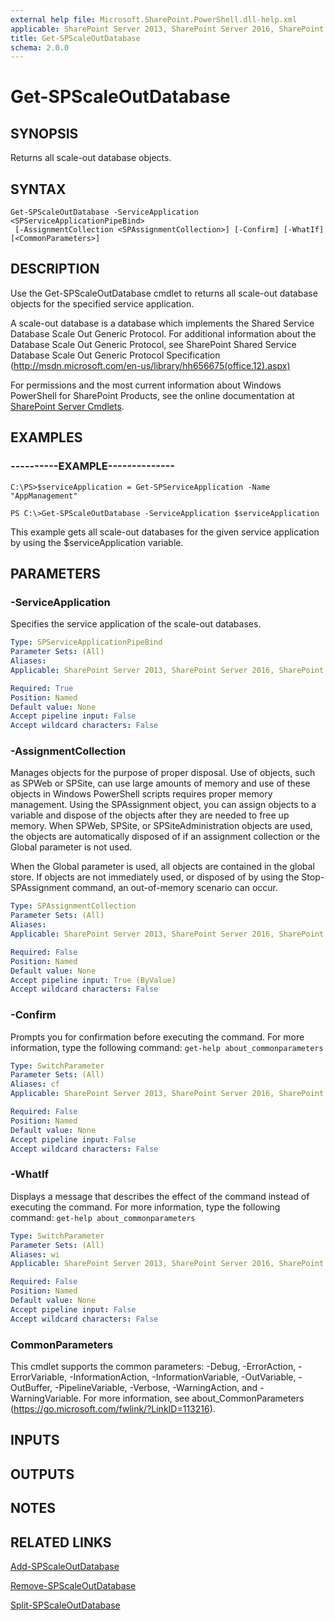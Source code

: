 ```yaml
---
external help file: Microsoft.SharePoint.PowerShell.dll-help.xml
applicable: SharePoint Server 2013, SharePoint Server 2016, SharePoint Server 2019
title: Get-SPScaleOutDatabase
schema: 2.0.0
---
```


# Get-SPScaleOutDatabase

## SYNOPSIS

Returns all scale-out database objects.



## SYNTAX

```
Get-SPScaleOutDatabase -ServiceApplication <SPServiceApplicationPipeBind>
 [-AssignmentCollection <SPAssignmentCollection>] [-Confirm] [-WhatIf] [<CommonParameters>]
```

## DESCRIPTION
Use the Get-SPScaleOutDatabase cmdlet to returns all scale-out database objects for the specified service application.

A scale-out database is a database which implements the Shared Service Database Scale Out Generic Protocol.
For additional information about the Database Scale Out Generic Protocol, see SharePoint Shared Service Database Scale Out Generic Protocol Specification (http://msdn.microsoft.com/en-us/library/hh656675(office.12).aspx)

For permissions and the most current information about Windows PowerShell for SharePoint Products, see the online documentation at [SharePoint Server Cmdlets](https://docs.microsoft.com/powershell/sharepoint/sharepoint-server/sharepoint-server-cmdlets).

## EXAMPLES

### ----------EXAMPLE-------------- 
```
C:\PS>$serviceApplication = Get-SPServiceApplication -Name "AppManagement"

PS C:\>Get-SPScaleOutDatabase -ServiceApplication $serviceApplication
```

This example gets all scale-out databases for the given service application by using the $serviceApplication variable.

## PARAMETERS

### -ServiceApplication
Specifies the service application of the scale-out databases.

```yaml
Type: SPServiceApplicationPipeBind
Parameter Sets: (All)
Aliases: 
Applicable: SharePoint Server 2013, SharePoint Server 2016, SharePoint Server 2019

Required: True
Position: Named
Default value: None
Accept pipeline input: False
Accept wildcard characters: False
```

### -AssignmentCollection
Manages objects for the purpose of proper disposal.
Use of objects, such as SPWeb or SPSite, can use large amounts of memory and use of these objects in Windows PowerShell scripts requires proper memory management.
Using the SPAssignment object, you can assign objects to a variable and dispose of the objects after they are needed to free up memory.
When SPWeb, SPSite, or SPSiteAdministration objects are used, the objects are automatically disposed of if an assignment collection or the Global parameter is not used.

When the Global parameter is used, all objects are contained in the global store.
If objects are not immediately used, or disposed of by using the Stop-SPAssignment command, an out-of-memory scenario can occur.

```yaml
Type: SPAssignmentCollection
Parameter Sets: (All)
Aliases: 
Applicable: SharePoint Server 2013, SharePoint Server 2016, SharePoint Server 2019

Required: False
Position: Named
Default value: None
Accept pipeline input: True (ByValue)
Accept wildcard characters: False
```

### -Confirm
Prompts you for confirmation before executing the command.
For more information, type the following command: `get-help about_commonparameters`

```yaml
Type: SwitchParameter
Parameter Sets: (All)
Aliases: cf
Applicable: SharePoint Server 2013, SharePoint Server 2016, SharePoint Server 2019

Required: False
Position: Named
Default value: None
Accept pipeline input: False
Accept wildcard characters: False
```

### -WhatIf
Displays a message that describes the effect of the command instead of executing the command.
For more information, type the following command: `get-help about_commonparameters`

```yaml
Type: SwitchParameter
Parameter Sets: (All)
Aliases: wi
Applicable: SharePoint Server 2013, SharePoint Server 2016, SharePoint Server 2019

Required: False
Position: Named
Default value: None
Accept pipeline input: False
Accept wildcard characters: False
```

### CommonParameters
This cmdlet supports the common parameters: -Debug, -ErrorAction, -ErrorVariable, -InformationAction, -InformationVariable, -OutVariable, -OutBuffer, -PipelineVariable, -Verbose, -WarningAction, and -WarningVariable. For more information, see about_CommonParameters (https://go.microsoft.com/fwlink/?LinkID=113216).

## INPUTS

## OUTPUTS

## NOTES

## RELATED LINKS

[Add-SPScaleOutDatabase](Add-SPScaleOutDatabase.md)

[Remove-SPScaleOutDatabase](Remove-SPScaleOutDatabase.md)

[Split-SPScaleOutDatabase](Split-SPScaleOutDatabase.md)

